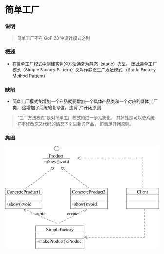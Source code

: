 # 简单工厂

### 说明

> 简单工厂不在 GoF 23 种设计模式之列

### 概述

- 在简单工厂模式中创建实例的方法通常为静态（static）方法，
  因此简单工厂模式（Simple Factory Pattern）又叫作静态工厂方法模式
  （Static Factory Method Pattern）
    
### 缺陷

- 简单工厂模式每增加一个产品就要增加一个具体产品类和一个对应的具体工厂类，
  这增加了系统的复杂度，违背了“开闭原则

> “工厂方法模式”是对简单工厂模式的进一步抽象化，
> 其好处是可以使系统在不修改原来代码的情况下引进新的产品，
> 即满足开闭原则。

### 类图

![avater](../../../../resourece/simpleFactory.png)